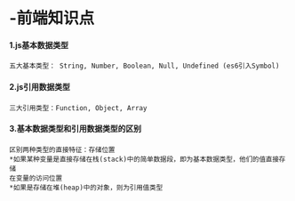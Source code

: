 # -前端知识点
#### 1.js基本数据类型
	五大基本类型： String, Number, Boolean, Null, Undefined (es6引入Symbol)
#### 2.js引用数据类型
	三大引用类型：Function, Object, Array
#### 3.基本数据类型和引用数据类型的区别
	区别两种类型的直接特征：存储位置
	*如果某种变量是直接存储在栈(stack)中的简单数据段，即为基本数据类型，他们的值直接存储
	在变量的访问位置
	*如果是存储在堆(heap)中的对象，则为引用值类型